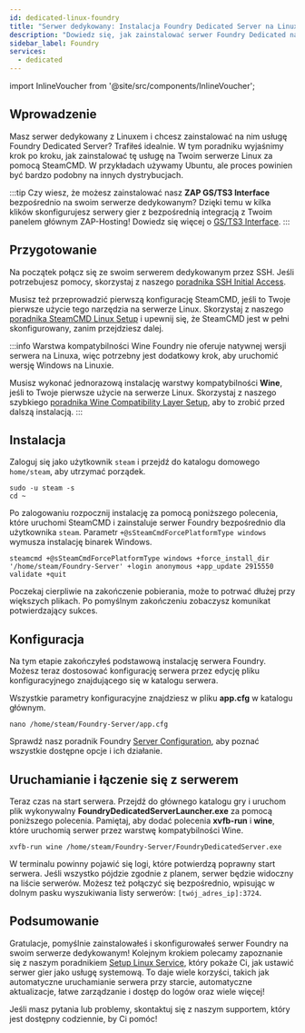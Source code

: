 ```yaml
---
id: dedicated-linux-foundry
title: "Serwer dedykowany: Instalacja Foundry Dedicated Server na Linux"
description: "Dowiedz się, jak zainstalować serwer Foundry Dedicated na swoim serwerze Linux, aby bezproblemowo hostować i zarządzać serwerem gier → Sprawdź teraz"
sidebar_label: Foundry
services:
  - dedicated
---
```


import InlineVoucher from '@site/src/components/InlineVoucher';

## Wprowadzenie
Masz serwer dedykowany z Linuxem i chcesz zainstalować na nim usługę Foundry Dedicated Server? Trafiłeś idealnie. W tym poradniku wyjaśnimy krok po kroku, jak zainstalować tę usługę na Twoim serwerze Linux za pomocą SteamCMD. W przykładach używamy Ubuntu, ale proces powinien być bardzo podobny na innych dystrybucjach.

:::tip
Czy wiesz, że możesz zainstalować nasz **ZAP GS/TS3 Interface** bezpośrednio na swoim serwerze dedykowanym? Dzięki temu w kilka klików skonfigurujesz serwery gier z bezpośrednią integracją z Twoim panelem głównym ZAP-Hosting! Dowiedz się więcej o [GS/TS3 Interface](dedicated-linux-gs-interface.md).
:::

<InlineVoucher />

## Przygotowanie

Na początek połącz się ze swoim serwerem dedykowanym przez SSH. Jeśli potrzebujesz pomocy, skorzystaj z naszego [poradnika SSH Initial Access](dedicated-linux-ssh.md).

Musisz też przeprowadzić pierwszą konfigurację SteamCMD, jeśli to Twoje pierwsze użycie tego narzędzia na serwerze Linux. Skorzystaj z naszego [poradnika SteamCMD Linux Setup](dedicated-linux-steamcmd.md) i upewnij się, że SteamCMD jest w pełni skonfigurowany, zanim przejdziesz dalej.

:::info Warstwa kompatybilności Wine
Foundry nie oferuje natywnej wersji serwera na Linuxa, więc potrzebny jest dodatkowy krok, aby uruchomić wersję Windows na Linuxie.

Musisz wykonać jednorazową instalację warstwy kompatybilności **Wine**, jeśli to Twoje pierwsze użycie na serwerze Linux. Skorzystaj z naszego szybkiego [poradnika Wine Compatibility Layer Setup](dedicated-linux-wine.md), aby to zrobić przed dalszą instalacją.
:::

## Instalacja

Zaloguj się jako użytkownik `steam` i przejdź do katalogu domowego `home/steam`, aby utrzymać porządek.
```
sudo -u steam -s
cd ~
```

Po zalogowaniu rozpocznij instalację za pomocą poniższego polecenia, które uruchomi SteamCMD i zainstaluje serwer Foundry bezpośrednio dla użytkownika `steam`. Parametr `+@sSteamCmdForcePlatformType windows` wymusza instalację binarek Windows.
```
steamcmd +@sSteamCmdForcePlatformType windows +force_install_dir '/home/steam/Foundry-Server' +login anonymous +app_update 2915550 validate +quit
```

Poczekaj cierpliwie na zakończenie pobierania, może to potrwać dłużej przy większych plikach. Po pomyślnym zakończeniu zobaczysz komunikat potwierdzający sukces.

## Konfiguracja

Na tym etapie zakończyłeś podstawową instalację serwera Foundry. Możesz teraz dostosować konfigurację serwera przez edycję pliku konfiguracyjnego znajdującego się w katalogu serwera.

Wszystkie parametry konfiguracyjne znajdziesz w pliku **app.cfg** w katalogu głównym.
```
nano /home/steam/Foundry-Server/app.cfg
```

Sprawdź nasz poradnik Foundry [Server Configuration](foundry-configuration.md), aby poznać wszystkie dostępne opcje i ich działanie.

## Uruchamianie i łączenie się z serwerem

Teraz czas na start serwera. Przejdź do głównego katalogu gry i uruchom plik wykonywalny **FoundryDedicatedServerLauncher.exe** za pomocą poniższego polecenia. Pamiętaj, aby dodać polecenia **xvfb-run** i **wine**, które uruchomią serwer przez warstwę kompatybilności Wine.
```
xvfb-run wine /home/steam/Foundry-Server/FoundryDedicatedServer.exe
```

W terminalu powinny pojawić się logi, które potwierdzą poprawny start serwera. Jeśli wszystko pójdzie zgodnie z planem, serwer będzie widoczny na liście serwerów. Możesz też połączyć się bezpośrednio, wpisując w dolnym pasku wyszukiwania listy serwerów: `[twój_adres_ip]:3724`.

## Podsumowanie

Gratulacje, pomyślnie zainstalowałeś i skonfigurowałeś serwer Foundry na swoim serwerze dedykowanym! Kolejnym krokiem polecamy zapoznanie się z naszym poradnikiem [Setup Linux Service](dedicated-linux-create-gameservice.md), który pokaże Ci, jak ustawić serwer gier jako usługę systemową. To daje wiele korzyści, takich jak automatyczne uruchamianie serwera przy starcie, automatyczne aktualizacje, łatwe zarządzanie i dostęp do logów oraz wiele więcej!

Jeśli masz pytania lub problemy, skontaktuj się z naszym supportem, który jest dostępny codziennie, by Ci pomóc!

<InlineVoucher />